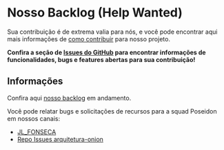 # Nosso Backlog (Help Wanted)

Sua contribuição é de extrema valia para nós, e você pode encontrar aqui mais informações de [como contribuir](CONTRIBUTING.md) para nosso projeto.

**Confira a seção de [Issues do GitHub](https://github.com/jfonseca85/arquitetura-onion/issues) para encontrar informações de funcionalidades, bugs e features abertas para sua contribuição!**

## Informações
Confira aqui [nosso backlog](#) em andamento.

Você pode relatar bugs e solicitações de recursos para a squad Poseidon em nossos canais:
- [JL_FONSECA](luis.engcomp@gmail.com)
- [Repo Issues arquitetura-onion](https://github.com/jfonseca85/arquitetura-onion/issues)